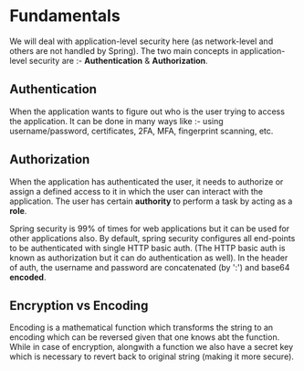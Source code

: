 # Fundamentals
We will deal with application-level security here (as network-level and others are not handled by Spring). The two main concepts 
in application-level security are :- **Authentication** & **Authorization**.

## Authentication
When the application wants to figure out who is the user trying to access the application. It can be done in many ways like :-
using username/password, certificates, 2FA, MFA, fingerprint scanning, etc.

## Authorization
When the application has authenticated the user, it needs to authorize or assign a defined access to it in which the user can 
interact with the application. The user has certain **authority** to perform a task by acting as a **role**.

Spring security is 99% of times for web applications but it can be used for other applications also. By default, spring security
configures all end-points to be authenticated with single HTTP basic auth. (The HTTP basic auth is known as authorization but it
can do authentication as well). In the header of auth, the username and password are concatenated (by ':') and base64 **encoded**.

## Encryption vs Encoding
Encoding is a mathematical function which transforms the string to an encoding which can be reversed given that one knows abt the 
function. While in case of encryption, alongwith a function we also have a secret key which is necessary to revert back to original
string (making it more secure).
